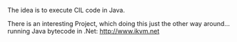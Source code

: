 The idea is to execute CIL code in Java.

There is an interesting Project, which doing this just the other way around... running Java bytecode in .Net:
http://www.ikvm.net